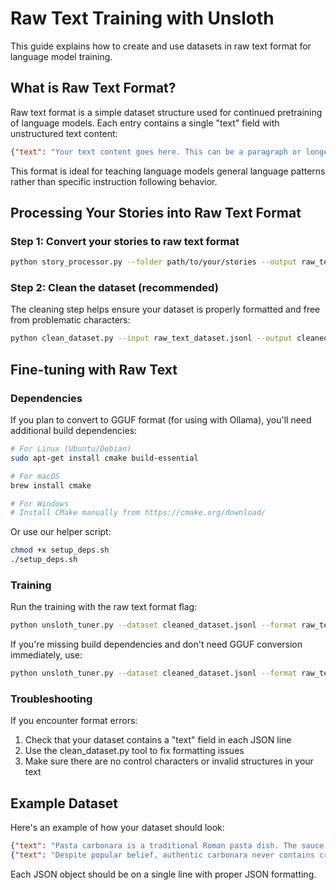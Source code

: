 # Raw Text Training with Unsloth

This guide explains how to create and use datasets in raw text format for language model training.

## What is Raw Text Format?

Raw text format is a simple dataset structure used for continued pretraining of language models. Each entry contains a single "text" field with unstructured text content:

```json
{"text": "Your text content goes here. This can be a paragraph or longer text passage."}
```

This format is ideal for teaching language models general language patterns rather than specific instruction following behavior.

## Processing Your Stories into Raw Text Format

### Step 1: Convert your stories to raw text format

```bash
python story_processor.py --folder path/to/your/stories --output raw_text_dataset.jsonl --format raw_text --max-tokens 2048
```

### Step 2: Clean the dataset (recommended)

The cleaning step helps ensure your dataset is properly formatted and free from problematic characters:

```bash
python clean_dataset.py --input raw_text_dataset.jsonl --output cleaned_dataset.jsonl
```

## Fine-tuning with Raw Text

### Dependencies

If you plan to convert to GGUF format (for using with Ollama), you'll need additional build dependencies:

```bash
# For Linux (Ubuntu/Debian)
sudo apt-get install cmake build-essential

# For macOS
brew install cmake

# For Windows
# Install CMake manually from https://cmake.org/download/
```

Or use our helper script:

```bash
chmod +x setup_deps.sh
./setup_deps.sh
```

### Training

Run the training with the raw text format flag:

```bash
python unsloth_tuner.py --dataset cleaned_dataset.jsonl --format raw_text --epochs 3
```

If you're missing build dependencies and don't need GGUF conversion immediately, use:

```bash
python unsloth_tuner.py --dataset cleaned_dataset.jsonl --format raw_text --skip-gguf
```

### Troubleshooting

If you encounter format errors:

1. Check that your dataset contains a "text" field in each JSON line
2. Use the clean_dataset.py tool to fix formatting issues
3. Make sure there are no control characters or invalid structures in your text

## Example Dataset

Here's an example of how your dataset should look:

```json
{"text": "Pasta carbonara is a traditional Roman pasta dish. The sauce is made by mixing raw eggs with grated Pecorino Romano cheese and black pepper. The hot pasta is then tossed with crispy guanciale and the egg mixture, creating a creamy sauce from the residual heat."}
{"text": "Despite popular belief, authentic carbonara never contains cream or garlic. The dish likely originated in Rome in the mid-20th century, though its exact origins are debated. Today, it is considered one of Italy's most iconic pasta dishes."}
```

Each JSON object should be on a single line with proper JSON formatting.
